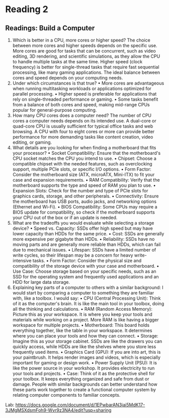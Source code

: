 # Reading 2
## Readings: Build a Computer

1.	Which is better in a CPU, more cores or higher speed?
The choice between more cores and higher speeds depends on the specific use. More cores are good for tasks that can be concurrent, such as video editing, 3D rendering, and scientific simulations, as they allow the CPU to handle multiple tasks at the same time. Higher speed (clock frequency) is better for single-thread tasks that require fast sequential processing, like many gaming applications. The ideal balance between cores and speed depends on your computing needs.
2.	Under which circumstances is that true?
•	More cores are advantageous when running multitasking workloads or applications optimized for parallel processing.
•	Higher speed is preferable for applications that rely on single-threaded performance or gaming.
•	Some tasks benefit from a balance of both cores and speed, making mid-range CPUs popular for general-purpose computing.
3.	How many CPU cores does a computer need?
The number of CPU cores a computer needs depends on its intended use. A dual-core or quad-core CPU is usually sufficient for typical office tasks and web browsing. A CPU with four to eight cores or more can provide better performance for more demanding tasks like content creation, video editing, or gaming.
4.	What details are you looking for when finding a motherboard that fits your processor?
•	Socket Compatibility: Ensure that the motherboard's CPU socket matches the CPU you intend to use.
•	Chipset: Choose a compatible chipset with the needed features, such as overclocking support, multiple PCIe slots, or specific I/O options.
•	Form Factor: Consider the motherboard size (ATX, microATX, Mini-ITX) to fit your case and expansion requirements.
•	RAM Compatibility: Verify that the motherboard supports the type and speed of RAM you plan to use.
•	Expansion Slots: Check for the number and type of PCIe slots for graphics cards, storage, and other peripherals.
•	Connectivity: Ensure the motherboard has USB ports, audio jacks, and networking options (Ethernet and Wi-Fi).
•	BIOS Compatibility: Some CPUs may require a BIOS update for compatibility, so check if the motherboard supports your CPU out of the box or if an update is needed.
5.	What are the tradeoffs you would evaluate while selecting a storage device?
•	Speed vs. Capacity: SSDs offer high speed but may have lower capacity than HDDs for the same price.
•	Cost: SSDs are generally more expensive per gigabyte than HDDs.
•	Reliability: SSDs have no moving parts and are generally more reliable than HDDs, which can fail due to mechanical issues.
•	Lifespan: SSDs have a limited number of write cycles, so their lifespan may be a concern for heavy write-intensive tasks.
•	Form Factor: Consider the physical size and compatibility of the storage device with your case and motherboard.
•	Use Case: Choose storage based on your specific needs, such as an SSD for the operating system and frequently used applications and an HDD for large data storage.
6.	Explaining key parts of a computer to others with a similar background:
I would start by comparing a computer to something they are familiar with, like a toolbox. I would say:
•	CPU (Central Processing Unit): Think of it as the computer's brain. It is like the main tool in your toolbox, doing all the thinking and calculations.
•	RAM (Random Access Memory): Picture this as your workspace. It is where you keep your tools and materials while working on a project. More RAM is like having a bigger workspace for multiple projects.
•	Motherboard: This board holds everything together, like the table in your workspace. It determines where you can place your tools and how they can connect.
•	Storage: Imagine this as your storage cabinet. SSDs are like the drawers you can quickly access, while HDDs are like the shelves where you store less frequently used items.
•	Graphics Card (GPU): If you are into art, this is your paintbrush. It helps render images and videos, which is especially important for gaming or design work.
•	Power Supply Unit (PSU): It is like the power source in your workshop. It provides electricity to run your tools and projects.
•	Case: Think of it as the protective shell for your toolbox. It keeps everything organized and safe from dust or damage.
People with similar backgrounds can better understand how these parts work together to create a functional computer system by relating computer components to familiar concepts.

Lab: https://docs.google.com/document/d/1EPwbarAN3jai5MdK17-3JMgMSXdsmFoh9-Wvr9z3NA4/edit?usp=sharing


